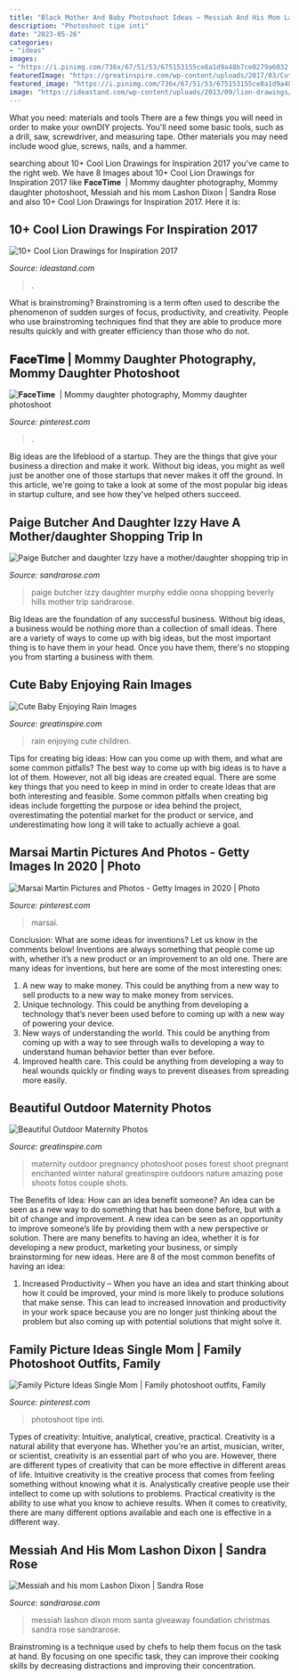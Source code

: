 ```yaml
---
title: "Black Mother And Baby Photoshoot Ideas ~ Messiah And His Mom Lashon Dixon"
description: "Photoshoot tipe inti"
date: "2023-05-26"
categories:
- "ideas"
images:
- "https://i.pinimg.com/736x/67/51/53/675153155ce8a1d9a48b7ce0279a6032.jpg"
featuredImage: "https://greatinspire.com/wp-content/uploads/2017/03/Cute-Baby-Enjoying-Rain-Images-8.jpg"
featured_image: "https://i.pinimg.com/736x/67/51/53/675153155ce8a1d9a48b7ce0279a6032.jpg"
image: "https://ideastand.com/wp-content/uploads/2013/09/lion-drawings/lion-drawing-12.jpg"
---
```



What you need: materials and tools
There are a few things you will need in order to make your ownDIY projects. You'll need some basic tools, such as a drill, saw, screwdriver, and measuring tape. Other materials you may need include wood glue, screws, nails, and a hammer.

	

		
searching about 10+ Cool Lion Drawings for Inspiration 2017 you've came to the right web. We have 8 Images about 10+ Cool Lion Drawings for Inspiration 2017 like 𝐅𝐚𝐜𝐞𝐓𝐢𝐦𝐞 ️ | Mommy daughter photography, Mommy daughter photoshoot, Messiah and his mom Lashon Dixon | Sandra Rose and also 10+ Cool Lion Drawings for Inspiration 2017. Here it is:
		
    
## 10+ Cool Lion Drawings For Inspiration 2017

<img loading=lazy src="https://ideastand.com/wp-content/uploads/2013/09/lion-drawings/lion-drawing-12.jpg" onerror="this.onerror=null;this.src='https://tse2.mm.bing.net/th?id=OIP.Z3MccQn4jxXbzte9tCMWrwHaK_&amp;pid=15.1';" alt="10+ Cool Lion Drawings for Inspiration 2017">

_Source: ideastand.com_

>. 

	

What is brainstroming?
Brainstroming is a term often used to describe the phenomenon of sudden surges of focus, productivity, and creativity. People who use brainstroming techniques find that they are able to produce more results quickly and with greater efficiency than those who do not.

    
## 𝐅𝐚𝐜𝐞𝐓𝐢𝐦𝐞 ️ | Mommy Daughter Photography, Mommy Daughter Photoshoot

<img loading=lazy src="https://i.pinimg.com/736x/31/75/31/3175319ea8262fc7ec5a67ebc896565e.jpg" onerror="this.onerror=null;this.src='https://tse3.mm.bing.net/th?id=OIP.Q5lNAkZLJu_6nvueSDwGZAHaKK&amp;pid=15.1';" alt="𝐅𝐚𝐜𝐞𝐓𝐢𝐦𝐞 ️ | Mommy daughter photography, Mommy daughter photoshoot">

_Source: pinterest.com_

>. 

	

Big ideas are the lifeblood of a startup. They are the things that give your business a direction and make it work. Without big ideas, you might as well just be another one of those startups that never makes it off the ground. In this article, we're going to take a look at some of the most popular big ideas in startup culture, and see how they've helped others succeed.

    
## Paige Butcher And Daughter Izzy Have A Mother/daughter Shopping Trip In

<img loading=lazy src="http://sandrarose.com/wp-content/uploads/2018/04/BGUS_1192488_033-1000x1500.jpg" onerror="this.onerror=null;this.src='https://tse4.mm.bing.net/th?id=OIP.uqV7bREq0BUWENh7F2N2qgHaLH&amp;pid=15.1';" alt="Paige Butcher and daughter Izzy have a mother/daughter shopping trip in">

_Source: sandrarose.com_

>paige butcher izzy daughter murphy eddie oona shopping beverly hills mother trip sandrarose. 

	

Big Ideas are the foundation of any successful business. Without big ideas, a business would be nothing more than a collection of small ideas. There are a variety of ways to come up with big ideas, but the most important thing is to have them in your head. Once you have them, there's no stopping you from starting a business with them.

    
## Cute Baby Enjoying Rain Images

<img loading=lazy src="https://greatinspire.com/wp-content/uploads/2017/03/Cute-Baby-Enjoying-Rain-Images-8.jpg" onerror="this.onerror=null;this.src='https://tse2.mm.bing.net/th?id=OIP._yTF0Oy732bccmN-nn7c_wHaKB&amp;pid=15.1';" alt="Cute Baby Enjoying Rain Images">

_Source: greatinspire.com_

>rain enjoying cute children. 

	

Tips for creating big ideas: How can you come up with them, and what are some common pitfalls?
The best way to come up with big ideas is to have a lot of them. However, not all big ideas are created equal. There are some key things that you need to keep in mind in order to create Ideas that are both interesting and feasible. Some common pitfalls when creating big ideas include forgetting the purpose or idea behind the project, overestimating the potential market for the product or service, and underestimating how long it will take to actually achieve a goal.

    
## Marsai Martin Pictures And Photos - Getty Images In 2020 | Photo

<img loading=lazy src="https://i.pinimg.com/736x/a5/33/bc/a533bc6aa61ea667d7f748e2c142489a.jpg" onerror="this.onerror=null;this.src='https://tse3.mm.bing.net/th?id=OIP.tiAFzCvQ8OMb6WfHFDXj0gAAAA&amp;pid=15.1';" alt="Marsai Martin Pictures and Photos - Getty Images in 2020 | Photo">

_Source: pinterest.com_

>marsai. 

	

Conclusion: What are some ideas for inventions? Let us know in the comments below!
Inventions are always something that people come up with, whether it’s a new product or an improvement to an old one. There are many ideas for inventions, but here are some of the most interesting ones:
1. A new way to make money. This could be anything from a new way to sell products to a new way to make money from services.
2. Unique technology. This could be anything from developing a technology that’s never been used before to coming up with a new way of powering your device.
3. New ways of understanding the world. This could be anything from coming up with a way to see through walls to developing a way to understand human behavior better than ever before. 
4. Improved health care. This could be anything from developing a way to heal wounds quickly or finding ways to prevent diseases from spreading more easily.

    
## Beautiful Outdoor Maternity Photos

<img loading=lazy src="https://greatinspire.com/wp-content/uploads/2016/05/Beautiful-Outdoor-Maternity-Photos-7.jpg" onerror="this.onerror=null;this.src='https://tse3.mm.bing.net/th?id=OIP.3y6fX6I5NfO4r8l8ZFQJYwHaLb&amp;pid=15.1';" alt="Beautiful Outdoor Maternity Photos">

_Source: greatinspire.com_

>maternity outdoor pregnancy photoshoot poses forest shoot pregnant enchanted winter natural greatinspire outdoors nature amazing pose shoots fotos couple shots. 

	

The Benefits of Idea: How can an idea benefit someone?
An idea can be seen as a new way to do something that has been done before, but with a bit of change and improvement. A new idea can be seen as an opportunity to improve someone’s life by providing them with a new perspective or solution. There are many benefits to having an idea, whether it is for developing a new product, marketing your business, or simply brainstorming for new ideas. Here are 8 of the most common benefits of having an idea: 
1. Increased Productivity – When you have an idea and start thinking about how it could be improved, your mind is more likely to produce solutions that make sense. This can lead to increased innovation and productivity in your work space because you are no longer just thinking about the problem but also coming up with potential solutions that might solve it. 

    
## Family Picture Ideas Single Mom | Family Photoshoot Outfits, Family

<img loading=lazy src="https://i.pinimg.com/736x/67/51/53/675153155ce8a1d9a48b7ce0279a6032.jpg" onerror="this.onerror=null;this.src='https://tse3.mm.bing.net/th?id=OIP.YXBUqjzMPx9HUE4lL7WXhgHaLI&amp;pid=15.1';" alt="Family Picture Ideas Single Mom | Family photoshoot outfits, Family">

_Source: pinterest.com_

>photoshoot tipe inti. 

	

Types of creativity: Intuitive, analytical, creative, practical.
Creativity is a natural ability that everyone has. Whether you're an artist, musician, writer, or scientist, creativity is an essential part of who you are. However, there are different types of creativity that can be more effective in different areas of life. Intuitive creativity is the creative process that comes from feeling something without knowing what it is. Analystically creative people use their intellect to come up with solutions to problems. Practical creativity is the ability to use what you know to achieve results. When it comes to creativity, there are many different options available and each one is effective in a different way.

    
## Messiah And His Mom Lashon Dixon | Sandra Rose

<img loading=lazy src="http://sandrarose.com/wp-content/uploads/2011/12/IMG2283.jpg" onerror="this.onerror=null;this.src='https://tse2.mm.bing.net/th?id=OIP.-8r9DIrw_PQju94GbEzvyQHaLH&amp;pid=15.1';" alt="Messiah and his mom Lashon Dixon | Sandra Rose">

_Source: sandrarose.com_

>messiah lashon dixon mom santa giveaway foundation christmas sandra rose sandrarose. 

	

Brainstroming is a technique used by chefs to help them focus on the task at hand. By focusing on one specific task, they can improve their cooking skills by decreasing distractions and improving their concentration.

